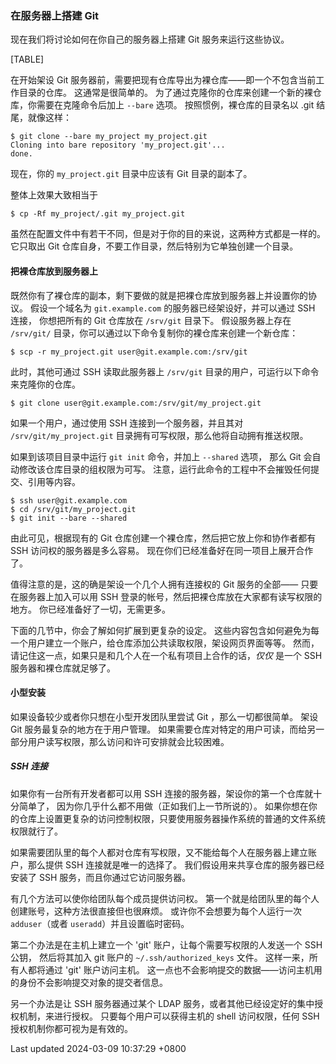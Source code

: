 ### 在服务器上搭建 Git

现在我们将讨论如何在你自己的服务器上搭建 Git 服务来运行这些协议。

[TABLE]

在开始架设 Git
服务器前，需要把现有仓库导出为裸仓库——即一个不包含当前工作目录的仓库。
这通常是很简单的。
为了通过克隆你的仓库来创建一个新的裸仓库，你需要在克隆命令后加上
`--bare` 选项。 按照惯例，裸仓库的目录名以 .git 结尾，就像这样：

```shell
$ git clone --bare my_project my_project.git
Cloning into bare repository 'my_project.git'...
done.
```

现在，你的 `my_project.git` 目录中应该有 Git 目录的副本了。

整体上效果大致相当于

```shell
$ cp -Rf my_project/.git my_project.git
```

虽然在配置文件中有若干不同，但是对于你的目的来说，这两种方式都是一样的。
它只取出 Git 仓库自身，不要工作目录，然后特别为它单独创建一个目录。

#### 把裸仓库放到服务器上

既然你有了裸仓库的副本，剩下要做的就是把裸仓库放到服务器上并设置你的协议。
假设一个域名为 `git.example.com` 的服务器已经架设好，并可以通过 SSH
连接， 你想把所有的 Git 仓库放在 `/srv/git` 目录下。 假设服务器上存在
`/srv/git/` 目录，你可以通过以下命令复制你的裸仓库来创建一个新仓库：

```shell
$ scp -r my_project.git user@git.example.com:/srv/git
```

此时，其他可通过 SSH 读取此服务器上 `/srv/git`
目录的用户，可运行以下命令来克隆你的仓库。

```shell
$ git clone user@git.example.com:/srv/git/my_project.git
```

如果一个用户，通过使用 SSH 连接到一个服务器，并且其对
`/srv/git/my_project.git` 目录拥有可写权限，那么他将自动拥有推送权限。

如果到该项目目录中运行 `git init` 命令，并加上 `--shared` 选项， 那么
Git 会自动修改该仓库目录的组权限为可写。
注意，运行此命令的工程中不会摧毁任何提交、引用等内容。

```shell
$ ssh user@git.example.com
$ cd /srv/git/my_project.git
$ git init --bare --shared
```

由此可见，根据现有的 Git 仓库创建一个裸仓库，然后把它放上你和协作者都有
SSH 访问权的服务器是多么容易。
现在你们已经准备好在同一项目上展开合作了。

值得注意的是，这的确是架设一个几个人拥有连接权的 Git 服务的全部——
只要在服务器上加入可以用 SSH
登录的帐号，然后把裸仓库放在大家都有读写权限的地方。
你已经准备好了一切，无需更多。

下面的几节中，你会了解如何扩展到更复杂的设定。
这些内容包含如何避免为每一个用户建立一个账户，给仓库添加公共读取权限，架设网页界面等等。
然而，请记住这一点，如果只是和几个人在一个私有项目上合作的话，*仅仅*
是一个 SSH 服务器和裸仓库就足够了。

#### 小型安装

如果设备较少或者你只想在小型开发团队里尝试 Git ，那么一切都很简单。 架设
Git 服务最复杂的地方在于用户管理。
如果需要仓库对特定的用户可读，而给另一部分用户读写权限，那么访问和许可安排就会比较困难。

##### SSH 连接

如果你有一台所有开发者都可以用 SSH
连接的服务器，架设你的第一个仓库就十分简单了，
因为你几乎什么都不用做（正如我们上一节所说的）。
如果你想在你的仓库上设置更复杂的访问控制权限，只要使用服务器操作系统的普通的文件系统权限就行了。

如果需要团队里的每个人都对仓库有写权限，又不能给每个人在服务器上建立账户，那么提供
SSH 连接就是唯一的选择了。 我们假设用来共享仓库的服务器已经安装了 SSH
服务，而且你通过它访问服务器。

有几个方法可以使你给团队每个成员提供访问权。
第一个就是给团队里的每个人创建账号，这种方法很直接但也很麻烦。
或许你不会想要为每个人运行一次 `adduser`（或者
`useradd`）并且设置临时密码。

第二个办法是在主机上建立一个 'git' 账户，让每个需要写权限的人发送一个
SSH 公钥， 然后将其加入 git 账户的 `~/.ssh/authorized_keys` 文件。
这样一来，所有人都将通过 'git' 账户访问主机。
这一点也不会影响提交的数据——访问主机用的身份不会影响提交对象的提交者信息。

另一个办法是让 SSH 服务器通过某个 LDAP
服务，或者其他已经设定好的集中授权机制，来进行授权。
只要每个用户可以获得主机的 shell 访问权限，任何 SSH
授权机制你都可视为是有效的。

Last updated 2024-03-09 10:37:29 +0800
